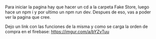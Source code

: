 Para iniciar la pagina hay que hacer un cd a la carpeta Fake Store, luego hace un npm i y por ultimo un npm run dev.
Despues de eso, vas a poder ver la pagina que cree.

Dejo un link con las funciones de la misma y como se carga la orden de compra en el firebase:
https://imgur.com/a/bYZvTuu